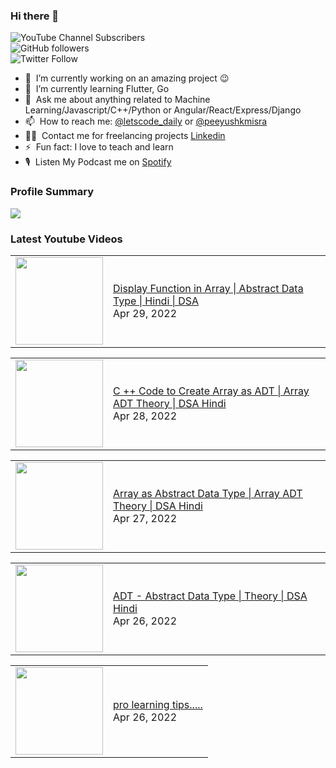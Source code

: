 ### Hi there 👋

![YouTube Channel Subscribers](https://img.shields.io/youtube/channel/subscribers/UCgmk1KXmrHXt_DO0kScyVmQ?style=social)  
![GitHub followers](https://img.shields.io/github/followers/misrapk?style=social)  
![Twitter Follow](https://img.shields.io/twitter/follow/peeyushkmisra?style=social)

- 🔭 &nbsp;I’m currently working on an amazing project :wink:
- 🌱 &nbsp;I’m currently learning Flutter, Go
- 💬 &nbsp;Ask me about anything related to Machine Learning/Javascript/C++/Python or Angular/React/Express/Django
- 📫 &nbsp;How to reach me: [@letscode_daily](https://www.instagram.com/letscode_daily/) or [@peeyushkmisra](https://www.instagram.com/peeyushkmisra/)
- 👨‍💻 &nbsp;Contact me for freelancing projects [Linkedin](https://www.linkedin.com/in/peeyushkmisra/)
- ⚡ &nbsp;Fun fact: I love to teach and learn
- 🎙 &nbsp;Listen My Podcast me on [Spotify](https://open.spotify.com/show/5HlTHA4yxnj56N1klajpQc)

### Profile Summary

![](https://github-profile-summary-cards.vercel.app/api/cards/profile-details?username=misrapk&theme=dracula)

### Latest Youtube Videos

<!-- YOUTUBE:START --><table><tr><td><a href="https://www.youtube.com/watch?v=hjM2Kewt83U"><img width="140px" src="https://i.ytimg.com/vi/hjM2Kewt83U/mqdefault.jpg"></a></td>
<td><a href="https://www.youtube.com/watch?v=hjM2Kewt83U">Display Function in Array | Abstract Data Type  | Hindi | DSA</a><br/>Apr 29, 2022</td></tr></table>
<table><tr><td><a href="https://www.youtube.com/watch?v=4tHxJ0buqXQ"><img width="140px" src="https://i.ytimg.com/vi/4tHxJ0buqXQ/mqdefault.jpg"></a></td>
<td><a href="https://www.youtube.com/watch?v=4tHxJ0buqXQ">C ++ Code to Create Array as ADT | Array ADT Theory  | DSA Hindi</a><br/>Apr 28, 2022</td></tr></table>
<table><tr><td><a href="https://www.youtube.com/watch?v=bS21gpVqqU0"><img width="140px" src="https://i.ytimg.com/vi/bS21gpVqqU0/mqdefault.jpg"></a></td>
<td><a href="https://www.youtube.com/watch?v=bS21gpVqqU0">Array as Abstract Data Type  | Array ADT Theory  | DSA Hindi</a><br/>Apr 27, 2022</td></tr></table>
<table><tr><td><a href="https://www.youtube.com/watch?v=2er60ZBQl9c"><img width="140px" src="https://i.ytimg.com/vi/2er60ZBQl9c/mqdefault.jpg"></a></td>
<td><a href="https://www.youtube.com/watch?v=2er60ZBQl9c">ADT - Abstract Data Type  | Theory  | DSA Hindi</a><br/>Apr 26, 2022</td></tr></table>
<table><tr><td><a href="https://www.youtube.com/watch?v=aSKbsMsfVec"><img width="140px" src="https://i.ytimg.com/vi/aSKbsMsfVec/mqdefault.jpg"></a></td>
<td><a href="https://www.youtube.com/watch?v=aSKbsMsfVec">pro learning tips.....</a><br/>Apr 26, 2022</td></tr></table>
<!-- YOUTUBE:END -->
